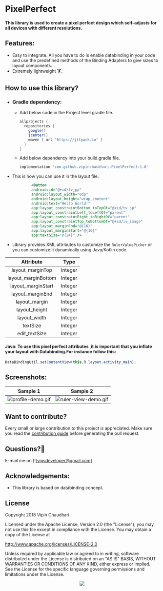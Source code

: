 # PixelPerfect

#### This library is used to create a pixel perfect design which self-adjusts for all devices with different resolutions. 

## Features:
- Easy to integrate. All you have to do is enable databinding in your code and use the predefined methods of the Binding Adapters to give sizes to layout components.
- Extremely lightweight 🏋.

## How to use this library?
- ### Gradle dependency: 
    - Add below code in the Project level gradle file.
        ```groovy
        allprojects {
          repositories {
            google()
            jcenter()
            maven { url "https://jitpack.io" }
          }
        } 
        ```
    - Add below dependency into your build.gradle file.
        ```groovy
        implementation 'com.github.vipinchaudhari:PixelPerfect:1.0'
        ```

- This is how you can use it in the layout file.
```xml
            <Button
            android:id="@+id/tv_pp"
            android:layout_width="0dp"
            android:layout_height="wrap_content"
            android:text="Hello World!"
            app:layout_constraintBottom_toTopOf="@+id/tv_sp"
            app:layout_constraintLeft_toLeftOf="parent"
            app:layout_constraintRight_toRightOf="parent"
            app:layout_constraintTop_toBottomOf="@+id/iv_image"
            app:layout_marginEnd="@{16}"
            app:layout_marginStart="@{16}"
            app:textSize="@{24}" />

```
- Library provides XML attributes to customize the `RulerValuePicker` or you can customize it dynamically using Java/Kotlin code.

|Attribute|Type|
|:---:|:---:|
|layout_marginTop|Integer|
|layout_marginBottom|Integer|
|layout_marginStart|Integer|
|layout_marginEnd|Integer|
|layout_margin|Integer|
|layout_height|Integer|
|layout_width|Integer|
|textSize|Integer|
|edit_textSize|Integer|

#### Java: To use this pixel perfect attributes ,it is important that you inflate your layout with Databinding.For instance follow this:
```java
DataBindingUtil.setContentView(this,R.layout.activity_main);
```


## Screenshots:

|Sample 1|Sample 2|
|:---:|:---:|
|![profile-demo.gif](/.github/ruler-view-profile-demo-small.gif)|![ruler-view-demo.gif](/.github/ruler-view-demo-small.gif)|



## Want to contribute?
Every small or large contribution to this project is appreciated. Make sure you read the [contribution guide](/.github/CONTRIBUTING.md) before generating the pull request.

## Questions?🤔
E-mail me on [![vipsdeveloper@gmail.com]

## Acknowledgements:
- This library is based on databinding concept.

## License
Copyright 2018 Vipin Chaudhari

Licensed under the Apache License, Version 2.0 (the "License"); you may not use this file except in compliance with the License. You may obtain a copy of the License at

http://www.apache.org/licenses/LICENSE-2.0

Unless required by applicable law or agreed to in writing, software distributed under the License is distributed on an "AS IS" BASIS, WITHOUT WARRANTIES OR CONDITIONS OF ANY KIND, either express or implied. See the License for the specific language governing permissions and limitations under the License.

<div align="center">
<img src="https://cloud.githubusercontent.com/assets/370176/26526332/03bb8ac2-432c-11e7-89aa-da3cd1c0e9cb.png">
</div>
